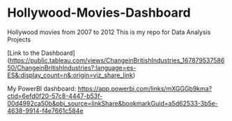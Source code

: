 # Hollywood-Movies-Dashboard
Hollywood movies from 2007 to 2012
This is my repo for Data Analysis Projects 

[Link to the Dashboard] (https://public.tableau.com/views/ChangeinBritishIndustries_16787953758650/ChangeinBritishIndustries?:language=es-ES&:display_count=n&:origin=viz_share_link)

My PowerBI dashboard: https://app.powerbi.com/links/mXGGGb9kma?ctid=6efd0f20-57c8-4447-b53f-00d4992ca50b&pbi_source=linkShare&bookmarkGuid=a5d62533-3b5e-4638-9914-f4e7661c584e
